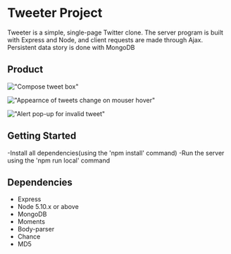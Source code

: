 # Tweeter Project

Tweeter is a simple, single-page Twitter clone. The server program is built with Express and Node, and client requests are made through Ajax. Persistent data story is done with MongoDB


## Product

!["Compose tweet box"](https://github.com/nombiezinja/tweetr/docs/compose-tweet.png)

!["Appearnce of tweets change on mouser hover"](https://github.com/nombiezinja/tweetr/docs/hover.png)

!["Alert pop-up for invalid tweet"](https://github.com/nombiezinja/tweetr/docs/alert.png)


## Getting Started

-Install all dependencies(using the 'npm install' command)
-Run the server using the 'npm run local' command


## Dependencies

- Express
- Node 5.10.x or above
- MongoDB
- Moments
- Body-parser
- Chance
- MD5

